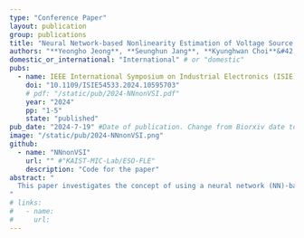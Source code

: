 ```yaml
---
type: "Conference Paper"
layout: publication
group: publications
title: "Neural Network-based Nonlinearity Estimation of Voltage Source Inverter for Synchronous Machine Drives"
authors: "**Yeongho Jeong**, **Seunghun Jang**, **Kyunghwan Choi**&#42;"
domestic_or_international: "International" # or "domestic"
pubs: 
  - name: IEEE International Symposium on Industrial Electronics (ISIE)
    doi: "10.1109/ISIE54533.2024.10595703"
    # pdf: "/static/pub/2024-NNnonVSI.pdf"
    year: "2024"
    pp: "1-5"
    state: "published"
pub_date: "2024-7-19" #Date of publication. Change from Biorxiv date to Journal date once accepted
image: "/static/pub/2024-NNnonVSI.png"
github: 
  - name: "NNnonVSI"
    url: "" #"KAIST-MIC-Lab/ESO-FLE"
    description: "Code for the paper"
abstract: "
  This paper investigates the concept of using a neural network (NN)-based approach for the nonlinearity estimation of voltage source inverter (VSI) in synchronous machine (SM) drives. The proposed scheme utilizes an NN with one hidden layer to model the VSI nonlinearity, accompanied by an adaptive law that ensures stability and bounded weights during the NN’s update process. Assuming known stator flux linkages, the study primarily evaluates the feasibility of applying NN for this estimation. Simulation results from a 35 kW SM drive indicate that the proposed estimator successfully tracks the actual value of the VSI nonlinearity, demonstrating its efficacy.
"
# links:
#   - name: 
#     url: 
---
```


